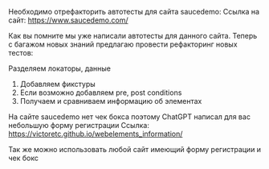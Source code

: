 Необходимо отрефакторить автотесты для сайта saucedemo: Ссылка на сайт: https://www.saucedemo.com/

Как вы помните мы уже написали автотесты для данного сайта. Теперь с багажом новых знаний предлагаю провести рефакторинг новых тестов:

Разделяем локаторы, данные
1. Добавляем фикстуры
2. Если возможно добавляем pre, post conditions
3. Получаем и сравниваем информацию об элементах

На сайте saucedemo нет чек бокса поэтому ChatGPT написал для вас небольшую форму регистрации Ссылка: https://victoretc.github.io/webelements_information/

Так же можно использовать любой сайт имеющий форму регистрации и чек бокс